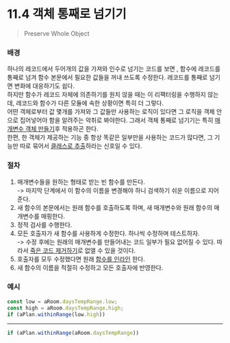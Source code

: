 # 11.4 객체 통째로 넘기기

> Preserve Whole Object

### 배경

하나의 레코드에서 두어개의 값을 가져와 인수로 넘기는 코드를 보면 , 함수에 레코드를 통째로 넘겨 함수 본문에서 필요한 값들을 꺼내 쓰도록 수정한다. 레코드를 통째로 넘기면 변화에 대응하기도 쉽다.  
하지만 함수가 레코드 자체에 의존하기를 원치 않을 때는 이 리팩터링을 수행하지 않는데, 레코드와 함수가 다른 모듈에 속한 상황이면 특히 더 그렇다.  
어떤 객체로부터 값 몇개를 가져와 그 값들만 사용하는 로직이 있다면 그 로직을 객체 안으로 집어넣어야 함을 알려주는 악취로 봐야한다. 그래서 객체 통째로 넘기기는 특히 [매개변수 객체 만들기][6.8]후 적용하곤 한다.  
한편, 한 객체가 제공하는 기능 중 항상 똑같은 일부만을 사용하는 코드가 많다면, 그 기능만 따로 묶어서 [클래스로 추출][7.5]하라는 신호일 수 있다.

### 절차

1. 매개변수들을 원하는 형태로 받는 빈 함수를 만든다.  
   -> 마지막 단계에서 이 함수의 이름을 변경해야 하니 검색하기 쉬운 이름으로 지어준다.
2. 새 함수의 본문에서는 원래 함수를 호출하도록 하며, 새 매개변수와 원래 함수의 매개변수를 매핑한다.
3. 정적 검사를 수행한다.
4. 모든 호출자가 새 함수를 사용하게 수정한다. 하나씩 수정하며 테스트하자.  
   -> 수정 후에는 원래의 매개변수를 만들어내는 코드 일부가 필요 없어질 수 있다. 따라서 [죽은 코드 제거하기][8.9]로 없앨 수 있을 것이다.
5. 호출자를 모두 수정했다면 원래 [함수를 인라인][6.2] 한다.
6. 새 함수의 이름을 적절히 수정하고 모든 호출자에 반영한다.

### 예시

```jsx
const low = aRoom.daysTempRange.low;
const high = aRoom.daysTempRange.high;
if (aPlan.withinRange(low.high))
```

---

```jsx
if (aPlan.withinRange(aRoom.daysTempRange))
```

[6.2]: https://github.com/kse8425/Refactoring/tree/main/chapter6/6.2
[6.8]: https://github.com/kse8425/Refactoring/tree/main/chapter6/6.8
[7.5]: https://github.com/kse8425/Refactoring/tree/main/chapter7/7.5
[8.9]: https://github.com/kse8425/Refactoring/tree/main/chapter8/8.9
